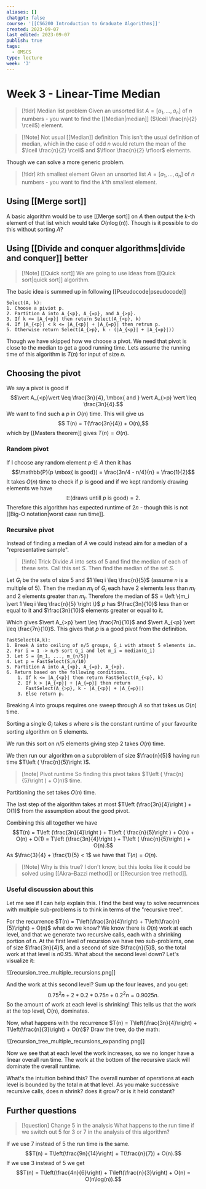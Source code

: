 ```yaml
---
aliases: []
chatgpt: false
course: '[[CS6200 Introduction to Graduate Algorithms]]'
created: 2023-09-07
last_edited: 2023-09-07
publish: true
tags:
  - OMSCS
type: lecture
week: '3'
---
```

# Week 3 - Linear-Time Median

> [!tldr] Median list problem
> Given an unsorted list $A = [a_1, \ldots, a_n]$ of $n$ numbers - you want to find the [[Median|median]] ($\lceil \frac{n}{2} \rceil$) element.

> [!Note] Not usual [[Median]] definition
> This isn't the usual definition of median, which in the case of odd $n$ would return the mean of the $\lceil \frac{n}{2} \rceil$ and $\lfloor \frac{n}{2} \rfloor$ elements.

Though we can solve a more generic problem.

> [!tldr] $k$th smallest element
> Given an unsorted list $A = [a_1, \ldots, a_n]$ of $n$ numbers - you want to find the $k$'th smallest element.

## Using [[Merge sort]]

A basic algorithm would be to use [[Merge sort]] on $A$ then output the $k$-th element of that list which would take $O(n\log(n))$. Though is it possible to do this without sorting $A$?

## Using [[Divide and conquer algorithms|divide and conquer]] better

>[!Note] [[Quick sort]]
>We are going to use ideas from [[Quick sort|quick sort]] algorithm.

The basic idea is summed up in following [[Pseudocode|pseudocode]]

```pseudo
Select(A, k):
1. Choose a piviot p.
2. Partition A into A_{<p}, A_{=p}, and A_{>p}.
3. If k <= |A_{<p}| then return Select(A_{<p}, k)
4. If |A_{<p}| < k <= |A_{<p}| + |A_{=p}| then retrun p.
5. Otherwise return Select(A_{>p}, k - (|A_{<p}| + |A_{=p}|))
```

Though we have skipped how we choose a pivot. We need that pivot is close to the median to get a good running time. Lets assume the running time of this algorithm is $T(n)$ for input of size $n$.

## Choosing the pivot

We say a pivot is good if
$$\vert A_{<p}\vert \leq \frac{3n}{4}, \mbox{ and } \vert A_{>p} \vert \leq \frac{3n}{4}.$$
We want to find such a $p$ in $O(n)$ time. This will give us
$$ T(n) = T(\frac{3n}{4}) + O(n),$$
which by [[Masters theorem]] gives $T(n) = \Theta(n)$.

### Random pivot

If I choose any random element $p \in A$ then it has
$$\mathbb{P}(p \mbox{ is good}) = \frac{3n/4 - n/4}{n} = \frac{1}{2}$$
It takes $O(n)$ time to check if $p$ is good and if we kept randomly drawing elements we have
$$\mathbb{E}(\mbox{draws untill } p \mbox{ is good}) = 2.$$
Therefore this algorithm has expected runtime of $2n$ - though this is not [[Big-O notation|worst case run time]].

### Recursive pivot

Instead of finding a median of $A$ we could instead aim for a median of a "representative sample".

> [!info] Trick
> Divide $A$ into sets of 5 and find the median of each of these sets. Call this set $S$. Then find the median of the set $S$.

Let $G_i$ be the sets of size $5$ and $1 \leq i \leq \frac{n}{5}$ (assume $n$ is a multiple of $5$). Then the median $m_i$ of $G_i$ each have 2 elements less than $m_i$ and 2 elements greater than $m_i$. Therefore the median of $S = \left \{m_i \vert 1 \leq i \leq \frac{n}{5} \right \}$  $p$ has $\frac{3n}{10}$ less than or equal to it and $\frac{3n}{10}$ elements greater or equal to it.

Which gives $\vert A_{>p} \vert \leq \frac{7n}{10}$ and $\vert A_{<p} \vert \leq \frac{7n}{10}$. This gives that $p$ is a good pivot from the definition.

```pseudocode
FastSelect(A,k):
1. Break A into ceiling of n/5 groups, G_i with atmost 5 elements in.
2. For i = 1 -> n/5 sort G_i and let m_i = median(G_i)
3. Let S = {m_1, ..., m_{n/5}}
4. Let p = FastSelect(S,n/10)
5. Partition A into A_{<p}, A_{=p}, A_{>p}.
6. Return based on the following conditions.
	1. If k <= |A_{<p}| then return FastSelect(A_{<p}, k)
	2. If k > |A_{<p}| + |A_{=p}| then return
	   FastSelect(A_{>p}, k - |A_{<p}| + |A_{=p}|)
	3. Else return p.
```

Breaking $A$ into groups requires one sweep through $A$ so that takes us $O(n)$ time.

Sorting a single $G_i$ takes $s$ where $s$ is the constant runtime of your favourite sorting algorithm on 5 elements.

We run this sort on $n/5$ elements giving step 2 takes $O(n)$ time.

We then run our algorithm on a subproblem of size $\frac{n}{5}$ having run time $T\left ( \frac{n}{5}\right )$.

> [!note] Pivot runtime
> So finding this pivot takes $T\left ( \frac{n}{5}\right ) + O(n)$ time.

Partitioning the set takes $O(n)$ time.

The last step of the algorithm takes at most $T\left (\frac{3n}{4}\right ) + O(1)$ from the assumption about the good pivot.

Combining this all together we have
$$T(n) = T\left (\frac{3n}{4}\right ) + T\left ( \frac{n}{5}\right ) + O(n) + O(n) + O(1) = T\left (\frac{3n}{4}\right ) + T\left ( \frac{n}{5}\right ) + O(n).$$
As $\frac{3}{4} + \frac{1}{5} < 1$ we have that $T(n) = O(n)$.

> [!Note] Why is this true?
> I don't know, but this looks like it could be solved using [[Akra–Bazzi method]] or [[Recursion tree method]].

### Useful discussion about this

Let me see if I can help explain this. I find the best way to solve recurrences with multiple sub-problems is to think in terms of the "recursive tree".

For the recurrence $T(n) = T\left(\frac{3n}{4}\right) + T\left(\frac{n}{5}\right) + O(n)$ what do we know? We know there is $O(n)$ work at each level, and that we generate two recursive calls, each with a shrinking portion of $n$. At the first level of recursion we have two sub-problems, one of size $\frac{3n}{4}$, and a second of size $\frac{n}{5}$​, so the total work at that level is ${n}{0.95}$. What about the second level down? Let's visualize it:

![[recursion_tree_multiple_recursions.png]]

And the work at this second level? Sum up the four leaves, and you get:
$$0.75^2n + 2*0.2*0.75n + 0.2^2n = 0.9025n.$$
So the amount of work at each level is shrinking! This tells us that the work at the top level, O(n), dominates.

Now, what happens with the recurrence $T(n) = T\left(\frac{3n}{4}\right) + T\left(\frac{n}{3}\right) + O(n)$? Draw the tree, do the math:

![[recursion_tree_multiple_recursions_expanding.png]]

Now we see that at each level the work increases, so we no longer have a linear overall run time. The work at the bottom of the recursive stack will dominate the overall runtime.

What's the intuition behind this? The overall number of operations at each level is bounded by the total n at that level. As you make successive recursive calls, does n shrink? does it grow? or is it held constant?

## Further questions

> [!question] Change 5 in the analysis
> What happens to the run time if we switch out 5 for 3 or 7 in the analysis of this algorithm?

If we use $7$ instead of $5$ the run time is the same.
$$T(n) = T\left(\frac{9n}{14}\right) + T(\frac{n}{7}) + O(n).$$
If we use $3$ instead of 5 we get
$$T(n) = T\left(\frac{4n}{6}\right) + T\left(\frac{n}{3}\right) + O(n) = O(n\log(n)).$$


